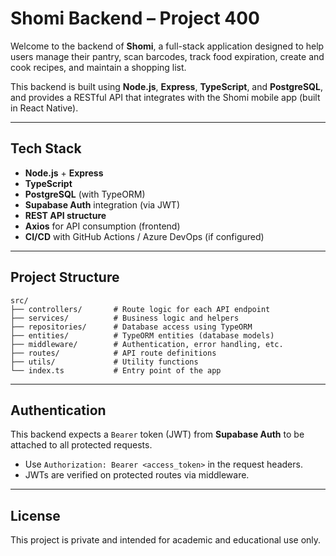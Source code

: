 # Shomi Backend – Project 400

Welcome to the backend of **Shomi**, a full-stack application designed to help users manage their pantry, scan barcodes, track food expiration, create and cook recipes, and maintain a shopping list.

This backend is built using **Node.js**, **Express**, **TypeScript**, and **PostgreSQL**, and provides a RESTful API that integrates with the Shomi mobile app (built in React Native).

---

## Tech Stack

- **Node.js** + **Express**
- **TypeScript**
- **PostgreSQL** (with TypeORM)
- **Supabase Auth** integration (via JWT)
- **REST API structure**
- **Axios** for API consumption (frontend)
- **CI/CD** with GitHub Actions / Azure DevOps (if configured)

---

## Project Structure

```
src/
├── controllers/       # Route logic for each API endpoint
├── services/          # Business logic and helpers
├── repositories/      # Database access using TypeORM
├── entities/          # TypeORM entities (database models)
├── middleware/        # Authentication, error handling, etc.
├── routes/            # API route definitions
├── utils/             # Utility functions
└── index.ts           # Entry point of the app
```

---

## Authentication

This backend expects a `Bearer` token (JWT) from **Supabase Auth** to be attached to all protected requests.

- Use `Authorization: Bearer <access_token>` in the request headers.
- JWTs are verified on protected routes via middleware.

---

## License

This project is private and intended for academic and educational use only.
